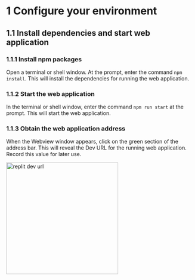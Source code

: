 # 1 Configure your environment

## 1.1 Install dependencies and start web application

### 1.1.1 Install npm packages

Open a terminal or shell window. At the prompt, enter the command `npm install`. This will install the dependencies for running the web application.

### 1.1.2 Start the web application

In the terminal or shell window, enter the command `npm run start` at the prompt. This will start the web application.

### 1.1.3 Obtain the web application address

When the Webview window appears, click on the green section of the address bar. This will reveal the Dev URL for the running web application. Record this value for later use.

<img src="../img/configuration/replitdevurl.png" width="300px" alt="replit dev url"></img>
